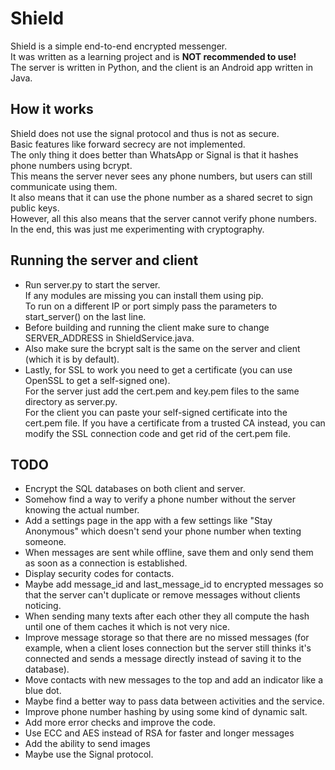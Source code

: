 # Shield
Shield is a simple end-to-end encrypted messenger.  
It was written as a learning project and is **NOT recommended to use!**  
The server is written in Python, and the client is an Android app written in Java.

## How it works
Shield does not use the signal protocol and thus is not as secure.  
Basic features like forward secrecy are not implemented.  
The only thing it does better than WhatsApp or Signal is that it hashes phone numbers using bcrypt.  
This means the server never sees any phone numbers, but users can still communicate using them.  
It also means that it can use the phone number as a shared secret to sign public keys.  
However, all this also means that the server cannot verify phone numbers.  
In the end, this was just me experimenting with cryptography.

## Running the server and client
- Run server.py to start the server.  
  If any modules are missing you can install them using pip.  
  To run on a different IP or port simply pass the parameters to start_server() on the last line.
- Before building and running the client make sure to change SERVER_ADDRESS in ShieldService.java.
- Also make sure the bcrypt salt is the same on the server and client (which it is by default).
- Lastly, for SSL to work you need to get a certificate (you can use OpenSSL to get a self-signed one).  
  For the server just add the cert.pem and key.pem files to the same directory as server.py.  
  For the client you can paste your self-signed certificate into the cert.pem file. If you have a certificate from a trusted CA instead, you can modify the SSL connection code and get rid of the cert.pem file.

## TODO
- Encrypt the SQL databases on both client and server.
- Somehow find a way to verify a phone number without the server knowing the actual number.
- Add a settings page in the app with a few settings like "Stay Anonymous" which doesn't send your phone number when texting someone.
- When messages are sent while offline, save them and only send them as soon as a connection is established.
- Display security codes for contacts.
- Maybe add message_id and last_message_id to encrypted messages so that the server can't duplicate or remove messages without clients noticing.
- When sending many texts after each other they all compute the hash until one of them caches it which is not very nice.
- Improve message storage so that there are no missed messages (for example, when a client loses connection but the server still thinks it's connected and sends a message directly instead of saving it to the database).
- Move contacts with new messages to the top and add an indicator like a blue dot.
- Maybe find a better way to pass data between activities and the service.
- Improve phone number hashing by using some kind of dynamic salt.
- Add more error checks and improve the code.
- Use ECC and AES instead of RSA for faster and longer messages
- Add the ability to send images
- Maybe use the Signal protocol.
